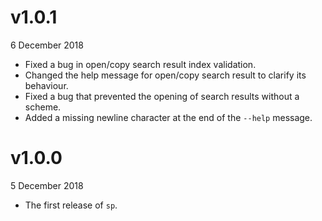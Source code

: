 # v1.0.1
6 December 2018

- Fixed a bug in open/copy search result index validation.
- Changed the help message for open/copy search result to clarify its behaviour.
- Fixed a bug that prevented the opening of search results without a scheme.
- Added a missing newline character at the end of the `--help` message.

# v1.0.0
5 December 2018

- The first release of `sp`.
